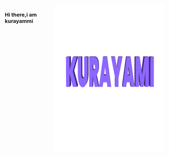 <img align="right" src="https://github.com/kurayammmi/kurayammmi/blob/master/_3dtext2gif_srbvhjizrmur.gif" alt="Illustration of Kaya speaking at a conference with coding bubbles in background" width=350px height=465px/>

### Hi there,i am kurayammi
